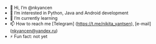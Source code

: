 - 👋 Hi, I’m @nkyancen
- 👀 I’m interested in Python, Java and Android development
- 🌱 I’m currently learning
- 📫 How to reach me [Telegram] (https://t.me/nikita_yantsen), [e-mail] (nkyancen@yandex.ru)
- ⚡ Fun fact: not yet

<!---
nkyancen/nkyancen is a ✨ special ✨ repository because its `README.md` (this file) appears on your GitHub profile.
You can click the Preview link to take a look at your changes.
--->

